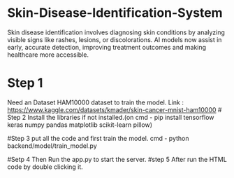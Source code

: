 # Skin-Disease-Identification-System
Skin disease identification involves diagnosing skin conditions by analyzing visible signs like rashes, lesions, or discolorations. AI models now assist in early, accurate detection, improving treatment outcomes and making healthcare more accessible.                                                                                                                                                                                           
# Step 1 
Need an Dataset HAM10000 dataset to train the model. 
Link : https://www.kaggle.com/datasets/kmader/skin-cancer-mnist-ham10000
                                                                                                                                                                                                                      # Step 2 
                                                                                                                                                                                                                      Install the libraries if not installed.(on cmd - pip install tensorflow keras numpy pandas matplotlib scikit-learn pillow)
                                                                                                                                                                                                                        
#Step 3 
put all the code and first train the model.
cmd - python backend/model/train_model.py

#Setp 4 
Then Run the app.py to start the server.
#step 5 
After run the HTML code by double clicking it.
